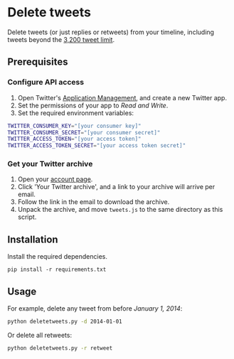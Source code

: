 # Delete tweets

Delete tweets (or just replies or retweets) from your timeline, including tweets
beyond the [3,200 tweet limit](https://web.archive.org/web/20131019125213/https://dev.twitter.com/discussions/276).

## Prerequisites

### Configure API access

1. Open Twitter's [Application Management](https://apps.twitter.com/), and create a new Twitter app.
2. Set the permissions of your app to *Read and Write*.
3. Set the required environment variables:

```bash
TWITTER_CONSUMER_KEY="[your consumer key]"
TWITTER_CONSUMER_SECRET="[your consumer secret]"
TWITTER_ACCESS_TOKEN="[your access token]"
TWITTER_ACCESS_TOKEN_SECRET="[your access token secret]"
```

### Get your Twitter archive

1. Open your [account page](https://twitter.com/settings/account).
2. Click 'Your Twitter archive', and a link to your archive will arrive per email.
3. Follow the link in the email to download the archive.
4. Unpack the archive, and move `tweets.js` to the same directory as this script.

## Installation

Install the required dependencies.

```
pip install -r requirements.txt
```

## Usage

For example, delete any tweet from before *January 1, 2014*:

```bash
python deletetweets.py -d 2014-01-01
```

Or delete all retweets:

```bash
python deletetweets.py -r retweet
```

